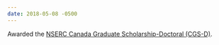 ```yaml
---
date: 2018-05-08 -0500
---
```

Awarded the [NSERC Canada Graduate Scholarship-Doctoral (CGS-D)](http://www.nserc-crsng.gc.ca/Students-Etudiants/PG-CS/BellandPostgrad-BelletSuperieures_eng.asp).
